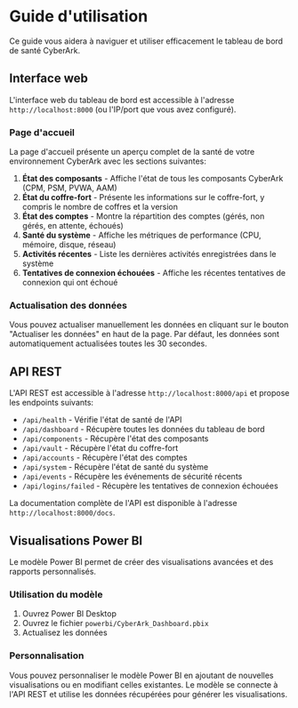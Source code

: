 # Guide d'utilisation

Ce guide vous aidera à naviguer et utiliser efficacement le tableau de bord de santé CyberArk.

## Interface web

L'interface web du tableau de bord est accessible à l'adresse `http://localhost:8000` (ou l'IP/port que vous avez configuré).

### Page d'accueil

La page d'accueil présente un aperçu complet de la santé de votre environnement CyberArk avec les sections suivantes:

1. **État des composants** - Affiche l'état de tous les composants CyberArk (CPM, PSM, PVWA, AAM)
2. **État du coffre-fort** - Présente les informations sur le coffre-fort, y compris le nombre de coffres et la version
3. **État des comptes** - Montre la répartition des comptes (gérés, non gérés, en attente, échoués)
4. **Santé du système** - Affiche les métriques de performance (CPU, mémoire, disque, réseau)
5. **Activités récentes** - Liste les dernières activités enregistrées dans le système
6. **Tentatives de connexion échouées** - Affiche les récentes tentatives de connexion qui ont échoué

### Actualisation des données

Vous pouvez actualiser manuellement les données en cliquant sur le bouton "Actualiser les données" en haut de la page. Par défaut, les données sont automatiquement actualisées toutes les 30 secondes.

## API REST

L'API REST est accessible à l'adresse `http://localhost:8000/api` et propose les endpoints suivants:

- `/api/health` - Vérifie l'état de santé de l'API
- `/api/dashboard` - Récupère toutes les données du tableau de bord
- `/api/components` - Récupère l'état des composants
- `/api/vault` - Récupère l'état du coffre-fort
- `/api/accounts` - Récupère l'état des comptes
- `/api/system` - Récupère l'état de santé du système
- `/api/events` - Récupère les événements de sécurité récents
- `/api/logins/failed` - Récupère les tentatives de connexion échouées

La documentation complète de l'API est disponible à l'adresse `http://localhost:8000/docs`.

## Visualisations Power BI

Le modèle Power BI permet de créer des visualisations avancées et des rapports personnalisés.

### Utilisation du modèle

1. Ouvrez Power BI Desktop
2. Ouvrez le fichier `powerbi/CyberArk_Dashboard.pbix`
3. Actualisez les données

### Personnalisation

Vous pouvez personnaliser le modèle Power BI en ajoutant de nouvelles visualisations ou en modifiant celles existantes. Le modèle se connecte à l'API REST et utilise les données récupérées pour générer les visualisations.
